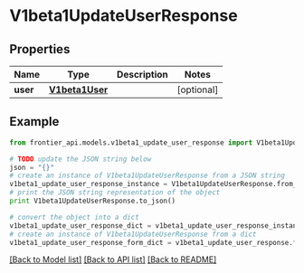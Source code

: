# V1beta1UpdateUserResponse


## Properties
Name | Type | Description | Notes
------------ | ------------- | ------------- | -------------
**user** | [**V1beta1User**](V1beta1User.md) |  | [optional] 

## Example

```python
from frontier_api.models.v1beta1_update_user_response import V1beta1UpdateUserResponse

# TODO update the JSON string below
json = "{}"
# create an instance of V1beta1UpdateUserResponse from a JSON string
v1beta1_update_user_response_instance = V1beta1UpdateUserResponse.from_json(json)
# print the JSON string representation of the object
print V1beta1UpdateUserResponse.to_json()

# convert the object into a dict
v1beta1_update_user_response_dict = v1beta1_update_user_response_instance.to_dict()
# create an instance of V1beta1UpdateUserResponse from a dict
v1beta1_update_user_response_form_dict = v1beta1_update_user_response.from_dict(v1beta1_update_user_response_dict)
```
[[Back to Model list]](../README.md#documentation-for-models) [[Back to API list]](../README.md#documentation-for-api-endpoints) [[Back to README]](../README.md)


